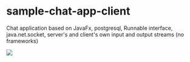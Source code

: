 # sample-chat-app-client
Chat application based on JavaFx, postgresql, Runnable interface, java.net.socket, server's and client's own input and output streams (no frameworks)

![](https://github.com/Dylag/sample-chat-app-client/blob/main/ready2.gif)
